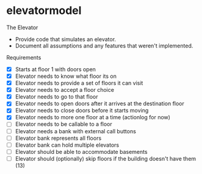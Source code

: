 # elevatormodel

The Elevator
* Provide code that simulates an elevator.
* Document all assumptions and any features that weren't implemented.

Requirements
- [x] Starts at floor 1 with doors open
- [x] Elevator needs to know what floor its on
- [x] Elevator needs to provide a set of floors it can visit
- [x] Elevator needs to accept a floor choice
- [x] Elevator needs to go to that floor
- [x] Elevator needs to open doors after it arrives at the destination floor
- [x] Elevator needs to close doors before it starts moving
- [x] Elevator needs to more one floor at a time (actionlog for now)
- [ ] Elevator needs to be callable to a floor
- [ ] Elevator needs a bank with external call buttons
- [ ] Elevator bank represents all floors
- [ ] Elevator bank can hold multiple elevators
- [ ] Elevator should be able to accommodate basements
- [ ] Elevator should (optionally) skip floors if the building doesn't have them (13)